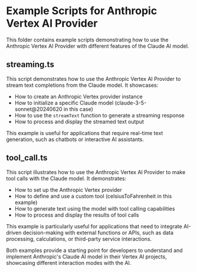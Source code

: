 # Example Scripts for Anthropic Vertex AI Provider

This folder contains example scripts demonstrating how to use the Anthropic Vertex AI Provider with different features of the Claude AI model.

## streaming.ts

This script demonstrates how to use the Anthropic Vertex AI Provider to stream text completions from the Claude model. It showcases:

- How to create an Anthropic Vertex provider instance
- How to initialize a specific Claude model (claude-3-5-sonnet@20240620 in this case)
- How to use the `streamText` function to generate a streaming response
- How to process and display the streamed text output

This example is useful for applications that require real-time text generation, such as chatbots or interactive AI assistants.

## tool_call.ts

This script illustrates how to use the Anthropic Vertex AI Provider to make tool calls with the Claude model. It demonstrates:

- How to set up the Anthropic Vertex provider
- How to define and use a custom tool (celsiusToFahrenheit in this example)
- How to generate text using the model with tool calling capabilities
- How to process and display the results of tool calls

This example is particularly useful for applications that need to integrate AI-driven decision-making with external functions or APIs, such as data processing, calculations, or third-party service interactions.

Both examples provide a starting point for developers to understand and implement Anthropic's Claude AI model in their Vertex AI projects, showcasing different interaction modes with the AI.
